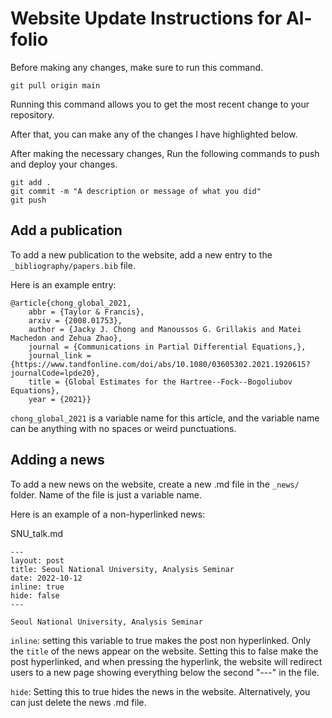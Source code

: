 # Website Update Instructions for Al-folio

Before making any changes, make sure to run this command. 
```
git pull origin main
```
Running this command allows you to get the most recent change to your repository.


After that, you can make any of the changes I have highlighted below.

After making the necessary changes, Run the following commands to push and deploy your changes. 
``` 
git add . 
git commit -m "A description or message of what you did" 
git push 
``` 

## Add a publication
To add a new publication to the website, add a new entry to the `_bibliography/papers.bib` file. 

Here is an example entry: 
```
@article{chong_global_2021,
	abbr = {Taylor & Francis},
	arxiv = {2008.01753},
	author = {Jacky J. Chong and Manoussos G. Grillakis and Matei Machedon and Zehua Zhao},
	journal = {Communications in Partial Differential Equations,},
	journal_link = {https://www.tandfonline.com/doi/abs/10.1080/03605302.2021.1920615?journalCode=lpde20},
	title = {Global Estimates for the Hartree--Fock--Bogoliubov Equations},
	year = {2021}}
```
`chong_global_2021` is a variable name for this article, and the variable name can be anything with no spaces or weird punctuations. 

## Adding a news
To add a new news on the website, create a new .md file in the `_news/` folder. Name of the file is just a variable name. 

Here is an example of a non-hyperlinked news: 

SNU_talk.md
```
---
layout: post
title: Seoul National University, Analysis Seminar
date: 2022-10-12
inline: true
hide: false
---

Seoul National University, Analysis Seminar
```

`inline`: setting this variable to true makes the post non hyperlinked. Only the `title` of the news appear on the website. Setting this to false make the post hyperlinked, and when pressing the hyperlink, the website will redirect users to a new page showing everything below the second "---" in the file. 

`hide`: Setting this to true hides the news in the website. Alternatively, you can just delete the news .md file.

